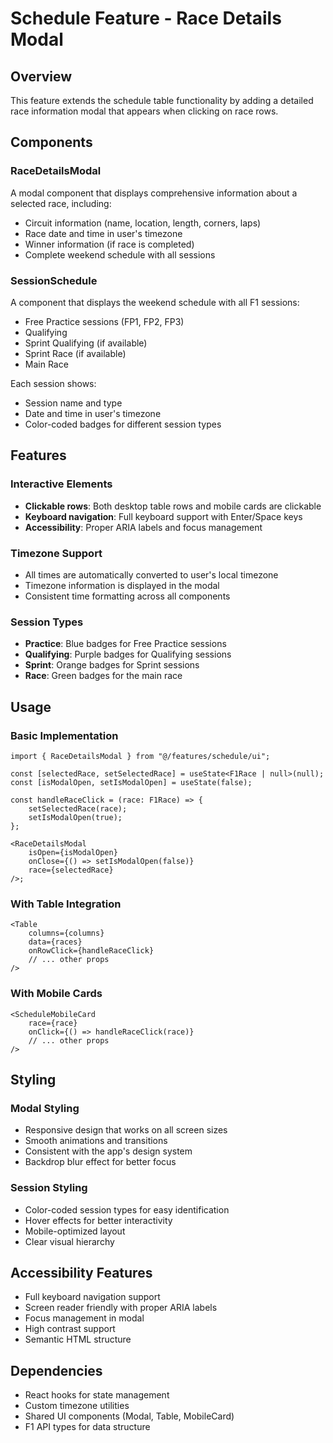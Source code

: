 # Schedule Feature - Race Details Modal

## Overview

This feature extends the schedule table functionality by adding a detailed race information modal that appears when clicking on race rows.

## Components

### RaceDetailsModal

A modal component that displays comprehensive information about a selected race, including:

-   Circuit information (name, location, length, corners, laps)
-   Race date and time in user's timezone
-   Winner information (if race is completed)
-   Complete weekend schedule with all sessions

### SessionSchedule

A component that displays the weekend schedule with all F1 sessions:

-   Free Practice sessions (FP1, FP2, FP3)
-   Qualifying
-   Sprint Qualifying (if available)
-   Sprint Race (if available)
-   Main Race

Each session shows:

-   Session name and type
-   Date and time in user's timezone
-   Color-coded badges for different session types

## Features

### Interactive Elements

-   **Clickable rows**: Both desktop table rows and mobile cards are clickable
-   **Keyboard navigation**: Full keyboard support with Enter/Space keys
-   **Accessibility**: Proper ARIA labels and focus management

### Timezone Support

-   All times are automatically converted to user's local timezone
-   Timezone information is displayed in the modal
-   Consistent time formatting across all components

### Session Types

-   **Practice**: Blue badges for Free Practice sessions
-   **Qualifying**: Purple badges for Qualifying sessions
-   **Sprint**: Orange badges for Sprint sessions
-   **Race**: Green badges for the main race

## Usage

### Basic Implementation

```tsx
import { RaceDetailsModal } from "@/features/schedule/ui";

const [selectedRace, setSelectedRace] = useState<F1Race | null>(null);
const [isModalOpen, setIsModalOpen] = useState(false);

const handleRaceClick = (race: F1Race) => {
    setSelectedRace(race);
    setIsModalOpen(true);
};

<RaceDetailsModal
    isOpen={isModalOpen}
    onClose={() => setIsModalOpen(false)}
    race={selectedRace}
/>;
```

### With Table Integration

```tsx
<Table
    columns={columns}
    data={races}
    onRowClick={handleRaceClick}
    // ... other props
/>
```

### With Mobile Cards

```tsx
<ScheduleMobileCard
    race={race}
    onClick={() => handleRaceClick(race)}
    // ... other props
/>
```

## Styling

### Modal Styling

-   Responsive design that works on all screen sizes
-   Smooth animations and transitions
-   Consistent with the app's design system
-   Backdrop blur effect for better focus

### Session Styling

-   Color-coded session types for easy identification
-   Hover effects for better interactivity
-   Mobile-optimized layout
-   Clear visual hierarchy

## Accessibility Features

-   Full keyboard navigation support
-   Screen reader friendly with proper ARIA labels
-   Focus management in modal
-   High contrast support
-   Semantic HTML structure

## Dependencies

-   React hooks for state management
-   Custom timezone utilities
-   Shared UI components (Modal, Table, MobileCard)
-   F1 API types for data structure
